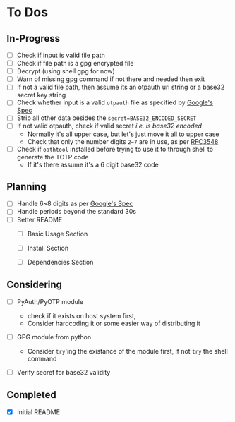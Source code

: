 To Dos
======


In-Progress
-----------

- [ ] Check if input is valid file path
- [ ] Check if file path is a gpg encrypted file
- [ ] Decrypt (using shell gpg for now)
- [ ] Warn of missing gpg command if not there and needed then exit
- [ ] If not a valid file path, then assume its an otpauth uri string or a base32 secret key string
- [ ] Check whether input is a valid `otpauth` file as specified by [Google's Spec][01]
- [ ] Strip all other data besides the `secret=BASE32_ENCODED_SECRET`
- [ ] If not valid otpauth, check if valid secret *i.e. is base32 encoded*
    - Normally it's all upper case, but let's just move it all to upper case
    - Check that only the number digits `2~7` are in use, as per [RFC3548][02]
- [ ] Check if `oathtool` installed before trying to use it to through shell to generate the TOTP code
    - If it's there assume it's a 6 digit base32 code


Planning
--------

- [ ] Handle 6~8 digits as per [Google's Spec][01]
- [ ] Handle periods beyond the standard 30s
- [ ] Better README
    - [ ] Basic Usage Section
    - [ ] Install Section
    - [ ] Dependencies Section


Considering
-----------

- [ ] PyAuth/PyOTP module
    - check if it exists on host system first, 
    - Consider hardcoding it or some easier way of distributing it
- [ ] GPG module from python
    - Consider `try`'ing the existance of the module first, if not `try` the shell command
- [ ] Verify secret for base32 validity


Completed
---------

- [x] Initial README


[01]: https://github.com/google/google-authenticator/wiki/Key-Uri-Format "Github: Google/Google-Authenticator - Key URI Format Wiki Entry"
[02]: http://tools.ietf.org/html/rfc3548 "Network Working Group: Base16, Base32, & Base64 RFC3548 Encoding Standard"
